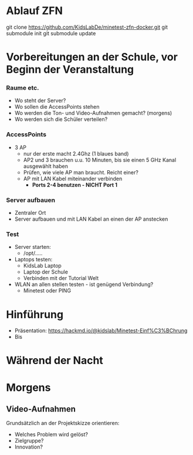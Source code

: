 # Ablauf ZFN



git clone https://github.com/KidsLabDe/minetest-zfn-docker.git
git submodule init
git submodule update 


# Vorbereitungen an der Schule, vor Beginn der Veranstaltung

### Raume etc.

- Wo steht der Server?
- Wo sollen die AccessPoints stehen
- Wo werden die Ton- und Video-Aufnahmen gemacht? (morgens)
- Wo werden sich die Schüler verteilen?

### AccessPoints

- 3 AP
  - nur der erste macht 2.4Ghz (1 blaues band)
  - AP2 und 3 brauchen u.u. 10 Minuten, bis sie einen 5 GHz Kanal ausgewählt haben
  - Prüfen, wie viele AP man braucht. Reicht einer?
  - AP mit LAN Kabel miteinander verbinden 
    - **Ports 2-4 benutzen - NICHT Port 1**

### Server aufbauen

- Zentraler Ort 
- Server aufbauen und mit LAN Kabel an einen der AP anstecken

### Test

- Server starten:
  - /opt/.....
- Laptops testen:
  - KidsLab Laptop 
  - Laptop der Schule
  - Verbinden mit der Tutorial Welt
- WLAN an allen stellen testen - ist genügend Verbindung?
  - Minetest oder PING



# Hinführung 

- Präsentation: https://hackmd.io/@kidslab/Minetest-Einf%C3%BChrung
- Bis 

# Während der Nacht



# Morgens

## Video-Aufnahmen

Grundsätzlich an der Projektskizze orientieren:

- Welches Problem wird gelöst?
- Zielgruppe?
- Innovation?

